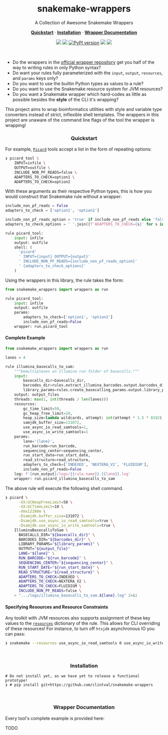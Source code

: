 <h1 align="center">snakemake-wrappers</h2>

<p align="center">A Collection of Awesome Snakemake Wrappers</p>

<p align="center">
  <a href="#quickstart"><strong>Quickstart</strong></a>
  ·
  <a href="#installation"><strong>Installation</strong></a>
  ·
  <a href="#wrapper-documentation"><strong>Wrapper Documentation</strong></a>
</p>

<p align="center">
  <a href="https://travis-ci.org/clintval/snakemake-wrappers"><img src="https://travis-ci.org/clintval/snakemake-wrappers.svg?branch=master"></img></a>
  <a href="https://codecov.io/gh/clintval/snakemake-wrappers"><img src="https://codecov.io/gh/clintval/snakemake-wrappers/branch/master/graph/badge.svg"></img></a>
  <a href="https://badge.fury.io/py/snakemake-wrappers"><img src="https://badge.fury.io/py/snakemake-wrappers.svg" alt="PyPI version"></img></a>
  <a href="https://codeclimate.com/github/clintval/snakemake-wrappers/maintainability"><img src="https://api.codeclimate.com/v1/badges/7f6ce7780716a92c40b8/maintainability"></img></a>
  <a href="https://github.com/clintval/snakemake-wrappers/blob/master/LICENSE"><img src="https://img.shields.io/pypi/l/snakemake-wrappers.svg"></img></a>
</p>

<br>

- Do the wrappers in the [official wrapper repository](https://bitbucket.org/snakemake/snakemake-wrappers) get you half of the way to writing rules in only Python syntax?
- Do want your rules fully parameterized with the `input`, `output`, `resources`, and `params` keys only?
- Do you want to use the builtin Python types as values to a rule?
- Do you want to use the Snakemake resource system for JVM resources?
- Do you want a Snakemake wrapper which hard-codes as little as possible besides the **style** of the CLI it's wrapping?

This project aims to wrap bioinformatics utilities with style and variable type converters instead of strict, inflexible shell templates. The wrappers in this project are unaware of the command line flags of the tool the wrapper is wrapping!

<h3 align="center">Quickstart</h3>

For example, [`Picard`](https://broadinstitute.github.io/picard/) tools accept a list in the form of repeating options:

```bash
❯ picard_tool \
    INPUT=infile \
    OUTPUT=outfile \
    INCLUDE_NON_PF_READS=false \
    ADAPTERS_TO_CHECK=option1 \
    ADAPTERS_TO_CHECK=option2
```

With these arguments as their respective Python types, this is how you would construct that Snakemake rule without a wrapper:

```python
include_non_pf_reads = False
adapters_to_check = ['option1', 'option2']

include_non_pf_reads_option = 'true' if include_non_pf_reads else 'false'
adapters_to_check_options = ' '.join([f'ADAPTERS_TO_CHECK={s}' for s in adapters_to_check])

rule picard_tool:
    input: infile
    output: outfile
    shell: (
      'picard'
      ' INPUT={input} OUTPUT={output}'
      ' INCLUDE_NON_PF_READS={include_non_pf_reads_option}'
      ' {adapters_to_check_options}'
    )
```

Using the wrappers in this library, the rule takes the form:

```python
from snakemake_wrappers import wrappers as run

rule picard_tool:
    input: infile
    output: outfile
    params:
        adapters_to_check=['option1', 'option2']
        include_non_pf_reads=False
    wrapper: run.picard_tool
```

#### Complete Example

```python
from snakemake_wrappers import wrappers as run

lanes = 4

rule illumina_basecalls_to_sam:
    """Demultiplexes an Illumina run folder of basecalls."""
    input:
        basecalls_dir=basecalls_dir,
        barcodes_dir=rules.extract_illumina_barcodes.output.barcodes_dir,
        library_params=rules.create_basecalling_params.output.library_params
    output: output_files
    threads: max(1, int(threads / len(lanes)))
    resources:
        gc_time_limit=50,
        gc_heap_free_limit=10,
        heap_size=lambda wildcards, attempt: int(attempt * 1.5 * 8192),
        samjdk_buffer_size=131072,
        use_async_io_read_samtools=1,
        use_async_io_write_samtools=1
    params:
        lane='{lane}',
        run_barcode=run_barcode,
        sequencing_center=sequencing_center,
        run_start_date=run_start_date,
        read_structure=read_structure,
        adapters_to_check=['INDEXED', 'NEXTERA_V2', 'FLUIDIGM'],
        include_non_pf_reads=False
    log: f'{run_output}/logs/{{rule.name}}.{{lane}}.log'
    wrapper: run.picard_illumina_basecalls_to_sam
```

The above rule will execute the following shell command.

```bash
❯ picard \
      -XX:GCHeapFreeLimit=50 \
      -XX:GCTimeLimit=10 \
      -Xmx12288m \
      -Dsamjdk.buffer_size=131072 \
      -Dsamjdk.use_async_io_read_samtools=true \
      -Dsamjdk.use_async_io_write_samtools=true \
    IlluminaBasecallsToSam \
      BASECALLS_DIR="${basecalls_dir}" \
      BARCODES_DIR="${barcodes_dir}" \
      LIBRARY_PARAMS="${library_params}" \
      OUTPUT="${output_file}"
      LANE="${lane}" \
      RUN_BARCODE="${run_barcode}" \
      SEQUENCING_CENTER="${sequencing_center}" \
      RUN_START_DATE="${run_start_date}" \
      READ_STRUCTURE="${read_structure}" \
      ADAPTERS_TO_CHECK=INDEXED \
      ADAPTERS_TO_CHECK=NEXTERA_V2 \
      ADAPTERS_TO_CHECK=FLUIDIGM \
      INCLUDE_NON_PF_READS=false \
    > ".../logs/illumina_basecalls_to_sam.${lane}.log" 2>&1
```

#### Specifying Resources and Resource Constraints

Any toolkit with JVM resources also supports assignment of these key values to the [`resources`](https://snakemake.readthedocs.io/en/stable/snakefiles/rules.html#resources) dictionary of the rule. This allows for CLI overriding of these resources! For instance, to turn off `htsjdk` asynchronous IO you can pass:

```bash
❯ snakemake --resources use_async_io_read_samtools 0 use_async_io_write_samtools 0
```

<br>

<h3 align="center">Installation</h3>

```
# Do not install yet, as we have yet to release a functional prototype!
❯ # pip install git+https://github.com/clintval/snakemake-wrappers
```

<br>

<h3 align="center">Wrapper Documentation</h3>

Every tool's complete example is provided here:

TODO

<br>

